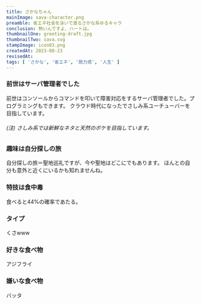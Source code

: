 ```yaml
---
title: さかなちゃん
mainImage: sava-character.png
preamble: 省エネ社会を泳いで渡るさかな系ゆるキャラ
conclusion: 熱いんですよ、ハートは。
thumbnailOne: greeting-draft.jpg
thumbnailTwo: sava.svg
stampImage: icon03.png
createdAt: 2023-08-23
revisedAt: 
tags: [ 'さかな', '省エネ', '脱力感', '人生' ]
---
```


### 前世はサーバ管理者でした

前世はコンソールからコマンドを叩いて障害対応をするサーバ管理者でした。プログラミングもできます。
クラウド時代になったでさしみ系ユーチューバーを目指しています。

###### (注) さしみ系では新鮮なネタと天然のボケを目指しています。

### 趣味は自分探しの旅

自分探しの旅＝聖地巡礼ですが、今や聖地はどこにでもあります。
ほんとの自分も意外と近くにいるかも知れませんね。

### 特技は食中毒

食べると44%の確率であたる。

### タイプ

くさwww

### 好きな食べ物

アジフライ

### 嫌いな食べ物

バッタ





